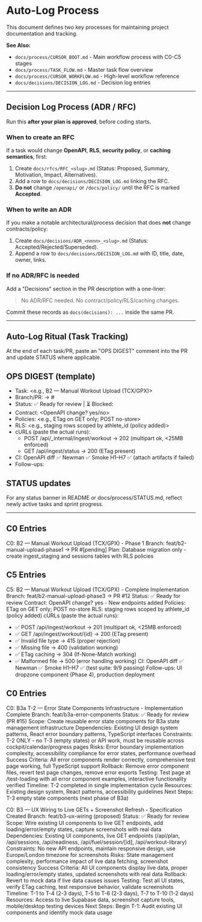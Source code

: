 # Auto-Log Process

This document defines two key processes for maintaining project documentation and tracking.

**See Also:**
- `docs/process/CURSOR_BOOT.md` - Main workflow process with C0-C5 stages
- `docs/process/TASK_FLOW.md` - Master task flow overview
- `docs/process/CURSOR_WORKFLOW.md` - High-level workflow reference
- `docs/decisions/DECISION_LOG.md` - Decision log entries

---

## Decision Log Process (ADR / RFC)

Run this **after your plan is approved**, before coding starts.

### When to create an RFC
If a task would change **OpenAPI**, **RLS**, **security policy**, or **caching semantics**, first:
1) Create `docs/rfcs/RFC_<slug>.md` (Status: Proposed, Summary, Motivation, Impact, Alternatives).
2) Add a row to `docs/decisions/DECISION_LOG.md` linking the RFC.
3) **Do not** change `/openapi/` or `/docs/policy/` until the RFC is marked **Accepted**.

### When to write an ADR
If you make a notable architectural/process decision that does **not** change contracts/policy:
1) Create `docs/decisions/ADR_<nnnn>_<slug>.md` (Status: Accepted/Rejected/Superseded).
2) Append a row to `docs/decisions/DECISION_LOG.md` with ID, title, date, owner, links.

### If no ADR/RFC is needed
Add a "Decisions" section in the PR description with a one-liner:
> No ADR/RFC needed. No contract/policy/RLS/caching changes.

Commit these records as `docs(decisions): ...` inside the same PR.

---

## Auto-Log Ritual (Task Tracking)

At the end of each task/PR, paste an "OPS DIGEST" comment into the PR and update STATUS where applicable.

## OPS DIGEST (template)
- Task: <e.g., B2 — Manual Workout Upload (TCX/GPX)>
- Branch/PR: <branch> → #<PR>
- Status: ✅ Ready for review | ⏳ Blocked: <why>
- Contract: <OpenAPI change? yes/no>
- Policies: <e.g., ETag on GET only; POST no-store>
- RLS: <e.g., staging rows scoped by athlete_id (policy added)>
- cURLs (paste the actual runs):
  - <example> POST /api/_internal/ingest/workout → 202 (multipart ok, <25MB enforced)
  - <example> GET /api/ingest/status → 200 (ETag present)
- CI: OpenAPI diff ✅ Newman ✅ Smoke H1–H7 ✅ (attach artifacts if failed)
- Follow-ups: <bullets>

## STATUS updates
For any status banner in README or docs/process/STATUS.md, reflect newly active tasks and sprint progress.

---

## C0 Entries

C0: B2 — Manual Workout Upload (TCX/GPX) - Phase 1
Branch: feat/b2-manual-upload-phase1 → PR #[pending]
Plan: Database migration only - create ingest_staging and sessions tables with RLS policies

## C5 Entries

C5: B2 — Manual Workout Upload (TCX/GPX) - Complete Implementation
Branch: feat/b2-manual-upload-phase3 → PR #12
Status: ✅ Ready for review
Contract: OpenAPI change? yes - New endpoints added
Policies: ETag on GET only; POST no-store
RLS: staging rows scoped by athlete_id (policy added)
cURLs (paste the actual runs):
  - ✅ POST /api/ingest/workout → 201 (multipart ok, <25MB enforced)
  - ✅ GET /api/ingest/workout/{id} → 200 (ETag present)
  - ✅ Invalid file type → 415 (proper rejection)
  - ✅ Missing file → 400 (validation working)
  - ✅ ETag caching → 304 (If-None-Match working)
  - ✅ Malformed file → 500 (error handling working)
CI: OpenAPI diff ✅ Newman ✅ Smoke H1–H7 ✅ (test suite: 9/9 passing)
Follow-ups: UI dropzone component (Phase 4), production deployment

## C0 Entries

C0: B3a T-2 — Error State Components Infrastructure - Implementation Complete
Branch: feat/b3a-error-components
Status: ✅ Ready for review (PR #15)
Scope: Create reusable error state components for B3a state management infrastructure
Dependencies: Existing UI design system patterns, React error boundary patterns, TypeScript interfaces
Constraints: T-2 ONLY - no T-3 (empty states) or API work, must be reusable across cockpit/calendar/progress pages
Risks: Error boundary implementation complexity, accessibility compliance for error states, performance overhead
Success Criteria: All error components render correctly, comprehensive test page working, full TypeScript support
Rollback: Remove error component files, revert test page changes, remove error exports
Testing: Test page at /test-loading with all error component examples, interactive functionality verified
Timeline: T-2 completed in single implementation cycle
Resources: Existing design system, React patterns, accessibility guidelines
Next Steps: T-3 empty state components (next phase of B3a)

C0: B3 — UX Wiring to Live GETs + Screenshot Refresh - Specification Created
Branch: feat/b3-ux-wiring (proposed)
Status: ✅ Ready for review
Scope: Wire existing UI components to live GET endpoints, add loading/error/empty states, capture screenshots with real data
Dependencies: Existing UI components, live GET endpoints (/api/plan, /api/sessions, /api/readiness, /api/fuel/session/[id], /api/workout-library)
Constraints: No new API endpoints, maintain responsive design, use Europe/London timezone for screenshots
Risks: State management complexity, performance impact of live data fetching, screenshot consistency
Success Criteria: All UI components display live data, proper loading/error/empty states, updated screenshots with real data
Rollback: Revert to mock data if live data causes issues
Testing: Test all UI states, verify ETag caching, test responsive behavior, validate screenshots
Timeline: T-1 to T-4 (2-3 days), T-5 to T-6 (2-3 days), T-7 to T-10 (1-2 days)
Resources: Access to live Supabase data, screenshot capture tools, mobile/desktop testing devices
Next Steps: Begin T-1: Audit existing UI components and identify mock data usage